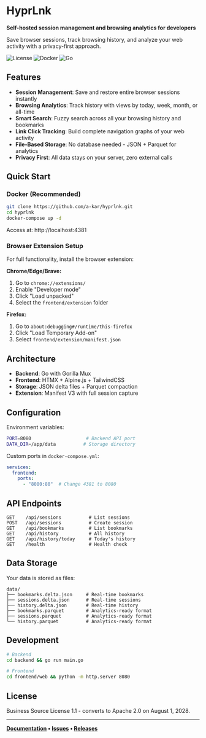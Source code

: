 # HyprLnk

**Self-hosted session management and browsing analytics for developers**

Save browser sessions, track browsing history, and analyze your web activity with a privacy-first approach.

![License](https://img.shields.io/badge/license-BSL%201.1-blue.svg)
![Docker](https://img.shields.io/badge/docker-ready-blue.svg)
![Go](https://img.shields.io/badge/go-1.21+-blue.svg)

## Features

- **Session Management**: Save and restore entire browser sessions instantly
- **Browsing Analytics**: Track history with views by today, week, month, or all-time
- **Smart Search**: Fuzzy search across all your browsing history and bookmarks
- **Link Click Tracking**: Build complete navigation graphs of your web activity
- **File-Based Storage**: No database needed - JSON + Parquet for analytics
- **Privacy First**: All data stays on your server, zero external calls

## Quick Start

### Docker (Recommended)

```bash
git clone https://github.com/a-kar/hyprlnk.git
cd hyprlnk
docker-compose up -d
```

Access at: http://localhost:4381

### Browser Extension Setup

For full functionality, install the browser extension:

**Chrome/Edge/Brave:**
1. Go to `chrome://extensions/`
2. Enable "Developer mode"
3. Click "Load unpacked" 
4. Select the `frontend/extension` folder

**Firefox:**
1. Go to `about:debugging#/runtime/this-firefox`
2. Click "Load Temporary Add-on"
3. Select `frontend/extension/manifest.json`

## Architecture

- **Backend**: Go with Gorilla Mux
- **Frontend**: HTMX + Alpine.js + TailwindCSS
- **Storage**: JSON delta files + Parquet compaction
- **Extension**: Manifest V3 with full session capture

## Configuration

Environment variables:

```bash
PORT=8080                    # Backend API port
DATA_DIR=/app/data          # Storage directory
```

Custom ports in `docker-compose.yml`:
```yaml
services:
  frontend:
    ports:
      - "8080:80"  # Change 4381 to 8080
```

## API Endpoints

```
GET    /api/sessions          # List sessions
POST   /api/sessions          # Create session
GET    /api/bookmarks         # List bookmarks  
GET    /api/history           # All history
GET    /api/history/today     # Today's history
GET    /health                # Health check
```

## Data Storage

Your data is stored as files:
```
data/
├── bookmarks.delta.json     # Real-time bookmarks
├── sessions.delta.json      # Real-time sessions  
├── history.delta.json       # Real-time history
├── bookmarks.parquet        # Analytics-ready format
├── sessions.parquet         # Analytics-ready format
└── history.parquet          # Analytics-ready format
```


## Development

```bash
# Backend
cd backend && go run main.go

# Frontend  
cd frontend/web && python -m http.server 8080
```

## License

Business Source License 1.1 - converts to Apache 2.0 on August 1, 2028.

---

**[Documentation](https://a-kar.github.io/hyprlnk/) • [Issues](https://github.com/a-kar/hyprlnk/issues) • [Releases](https://github.com/a-kar/hyprlnk/releases)**